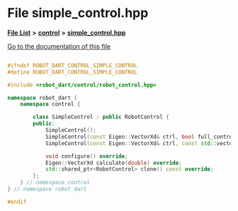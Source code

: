 

# File simple\_control.hpp

[**File List**](files.md) **>** [**control**](dir_1a1ccbdd0954eb7721b1a771872472c9.md) **>** [**simple\_control.hpp**](simple__control_8hpp.md)

[Go to the documentation of this file](simple__control_8hpp.md)

```C++

#ifndef ROBOT_DART_CONTROL_SIMPLE_CONTROL
#define ROBOT_DART_CONTROL_SIMPLE_CONTROL

#include <robot_dart/control/robot_control.hpp>

namespace robot_dart {
    namespace control {

        class SimpleControl : public RobotControl {
        public:
            SimpleControl();
            SimpleControl(const Eigen::VectorXd& ctrl, bool full_control = false);
            SimpleControl(const Eigen::VectorXd& ctrl, const std::vector<std::string>& controllable_dofs);

            void configure() override;
            Eigen::VectorXd calculate(double) override;
            std::shared_ptr<RobotControl> clone() const override;
        };
    } // namespace control
} // namespace robot_dart

#endif

```

